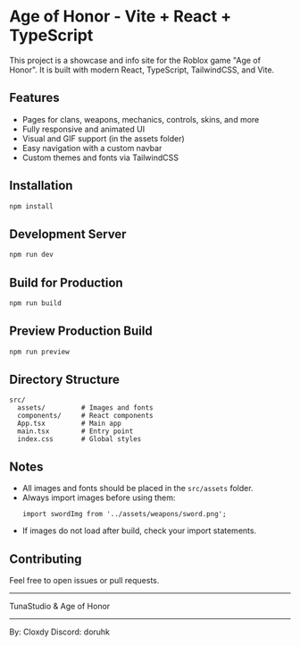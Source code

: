 # Age of Honor - Vite + React + TypeScript

This project is a showcase and info site for the Roblox game "Age of Honor". It is built with modern React, TypeScript, TailwindCSS, and Vite.

## Features

- Pages for clans, weapons, mechanics, controls, skins, and more
- Fully responsive and animated UI
- Visual and GIF support (in the assets folder)
- Easy navigation with a custom navbar
- Custom themes and fonts via TailwindCSS

## Installation

```sh
npm install
```

## Development Server

```sh
npm run dev
```

## Build for Production

```sh
npm run build
```

## Preview Production Build

```sh
npm run preview
```

## Directory Structure

```
src/
  assets/         # Images and fonts
  components/     # React components
  App.tsx         # Main app
  main.tsx        # Entry point
  index.css       # Global styles
```

## Notes

- All images and fonts should be placed in the `src/assets` folder.
- Always import images before using them:
  ```tsx
  import swordImg from '../assets/weapons/sword.png';
  ```
- If images do not load after build, check your import statements.

## Contributing

Feel free to open issues or pull requests.


---

TunaStudio & Age of Honor

---

By: Cloxdy
Discord: doruhk
